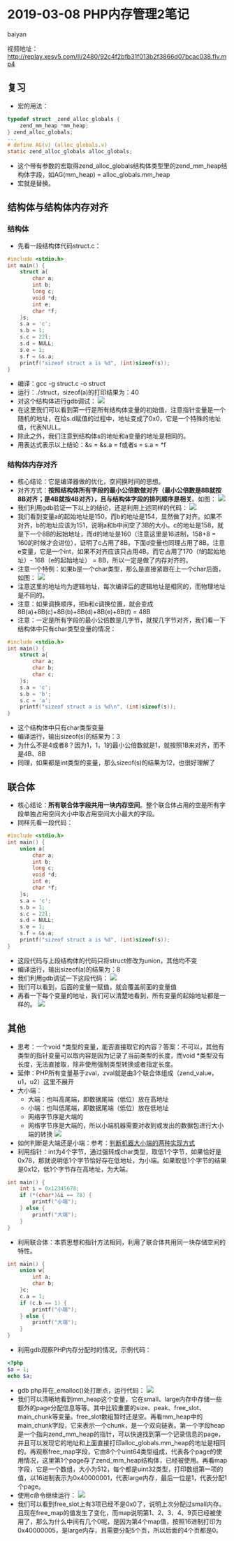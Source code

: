 # **2019-03-08 PHP内存管理2笔记**
baiyan

视频地址：http://replay.xesv5.com/ll/2480/92c4f2bfb31f013b2f3866d07bcac038.flv.mp4
## 复习
 - 宏的用法：
```c
typedef struct _zend_alloc_globals {
	zend_mm_heap *mm_heap;
} zend_alloc_globals;
...
# define AG(v) (alloc_globals.v)
static zend_alloc_globals alloc_globals;
```
 - 这个带有参数的宏取得zend_alloc_globals结构体类型里的zend_mm_heap结构体字段，如AG(mm_heap) = alloc_globals.mm_heap
 - 宏就是替换。
## 结构体与结构体内存对齐
### 结构体
 - 先看一段结构体代码struct.c：
```c
#include <stdio.h>
int main() {
    struct a{
        char a;
        int b;
        long c;
        void *d;
        int e;
        char *f;
    }s;
    s.a = 'c';
    s.b = 1;
    s.c = 22l;
    s.d = NULL;
    s.e = 1;
    s.f = &s.a;
    printf("sizeof struct a is %d", (int)sizeof(s));
}
```
 - 编译：gcc -g struct.c -o struct
 - 运行：./struct，sizeof(a)的打印结果为：40
 - 对这个结构体进行gdb调试：
![](http://pq370w15r.bkt.clouddn.com/notebook/2019/4/17/1555510539779.png)
 - 在这里我们可以看到第一行是所有结构体变量的初始值，注意指针变量是一个随机的地址，在给s.d赋值的过程中，地址变成了0x0，它是一个特殊的地址值，代表NULL。
 - 除此之外，我们注意到结构体s的地址和a变量的地址是相同的。
 - 用表达式表示以上结论：&s = &s.a = f或者s = s.a  = \*f
### 结构体内存对齐
 - 核心结论：它是编译器做的优化，空间换时间的思想。
 - 对齐方式：**按照结构体所有字段的最小公倍数做对齐（最小公倍数是8B就按8B对齐；是4B就按4B对齐），且与结构体字段的排列顺序是相关**。如图：
![](http://pq370w15r.bkt.clouddn.com/notebook/2019/4/17/1555503078430.png)
 - 我们利用gdb验证一下以上的结论，还是利用上述同样的代码：
![](http://pq370w15r.bkt.clouddn.com/notebook/2019/4/17/1555511244920.png)
 - 我们看到变量a的起始地址是150，而b的地址是154，显然做了对齐。如果不对齐，b的地址应该为151，说明a和b中间空了3B的大小。c的地址是158，就是下一个8B的起始地址，而d的地址是160（注意这里是16进制，158+8 = 160的时候才会进位），证明了c占用了8B，下面d变量也同理占用了8B。注意e变量，它是一个int，如果不对齐应该只占用4B。而它占用了170（f的起始地址）- 168（e的起始地址） = 8B，所以一定是做了内存对齐的。
 - 注意一个特例：如果b是一个char类型，那么是直接紧跟在上一个char后面，如图：
![](http://pq370w15r.bkt.clouddn.com/notebook/2019/4/17/1555512054170.png)
 - 注意这里的地址均为逻辑地址，每次编译后的逻辑地址是相同的，而物理地址是不同的。
 - 注意：如果调换顺序，把b和c调换位置，就会变成8B(a)+8B(c)+8B(b)+8B(d)+8B(e)+8B(f) = 48B
 - 注意：一定是所有字段的最小公倍数是几字节，就按几字节对齐，我们看一下结构体中只有char类型变量的情况：
```c
#include <stdio.h>
int main() {
    struct a{
        char a;
        char b;
        char c;
    }s;
    s.a = 'c';
    s.b = 'b';
    s.c = 'a';
    printf("sizeof struct a is %d\n", (int)sizeof(s));
}
```
 - 这个结构体中只有char类型变量
 - 编译运行，输出sizeof(s)的结果为：3
 - 为什么不是4或者8？因为1，1，1的最小公倍数就是1，就按照1B来对齐，而不是4B、8B
 - 同理，如果都是int类型的变量，那么sizeof(s)的结果为12，也很好理解了
## 联合体
 - 核心结论：**所有联合体字段共用一块内存空间**。整个联合体占用的空是所有字段单独占用空间大小中取占用空间大小最大的字段。
 - 同样先看一段代码：
```c
#include <stdio.h>
int main() {
    union a{
        char a;
        int b;
        long c;
        void *d;
        int e;
        char *f;
    }s;
    s.a = 'c';
    s.b = 1;
    s.c = 22l;
    s.d = NULL;
    s.e = 1;
    s.f = &s.a;
    printf("sizeof struct a is %d", (int)sizeof(s));
}
```
 - 这段代码与上段结构体的代码只将struct修改为union，其他均不变
 - 编译运行，输出sizeof(a)的结果为：8
 - 我们利用gdb调试一下这段代码：
![](http://pq370w15r.bkt.clouddn.com/notebook/2019/4/17/1555512839411.png)
 - 我们可以看到，后面的变量一赋值，就会覆盖前面的变量值
 - 再看一下每个变量的地址，我们可以清楚地看到，所有变量的起始地址都是一样的。
![](http://pq370w15r.bkt.clouddn.com/notebook/2019/4/17/1555513004227.png)
## 其他
 - 思考：一个void \*类型的变量，能否直接取它的内容？答案：不可以，其他有类型的指针变量可以取内容是因为记录了当前类型的长度，而void \*类型没有长度，无法直接取，除非使用强制类型转换或者指定长度。
 - 延伸：PHP所有变量基于zval，zval就是由3个联合体组成（zend_value，u1，u2）这里不展开
 - 大小端：
    - 大端：也叫高尾端，即数据尾端（低位）放在高地址
    - 小端：也叫低尾端，即数据尾端（低位）放在低地址
    - 网络字节序是大端的
    - 网络字节序是大端的，所以小端机器需要对收到或发出的数据包进行大小端的转换
![](http://pq370w15r.bkt.clouddn.com/notebook/2019/4/18/1555568491841.png)
 - 如何判断是大端还是小端：参考：[判断机器大小端的两种实现方式](https://blog.csdn.net/ArchyLi/article/details/78568915)
 - 利用指针：int为4个字节，通过强转成char类型，取低1个字节，如果恰好是0x78，那就说明低1个字节恰好存在低地址，为小端。如果取低1个字节的结果是0x12，低1个字节存在高地址，为大端。
```c
int main() {
    int i = 0x12345678;
    if (*(char*)&i == 78) {
        printf("小端");
    } else {
        printf("大端");
    }
}
```
  - 利用联合体：本质思想和指针方法相同，利用了联合体共用同一块存储空间的特性。
```c
int main() {
    union w{
        int a;
        char b;
    }c;
    c.a = 1;
    if (c.b == 1) {
        printf("小端");
    } else {
        printf("大端");
    }
}
```
 - 利用gdb观察PHP内存分配时的情况，示例代码：
```php
<?php
$a = 1;
echo $a;
```
 - gdb php并在_emalloc()处打断点，运行代码：
![](http://pq370w15r.bkt.clouddn.com/notebook/2019/4/18/1555583930136.png)
 - 我们可以清晰地看到mm_heap这个变量，它在small、large内存中存储一些额外的page分配信息等等。其中比较重要的size、peak、free_slot、main_chunk等变量。free_slot数组暂时还是空。再看mm_heap中的main_chunk字段，它来表示一个chunk，是一个双向链表。第一个字段heap是一个指向zend_mm_heap的指针，可以快速找到第一个记录信息的page，并且可以发现它的地址和上面直接打印alloc_globals.mm_heap的地址是相同的。再观察free_map字段，它由8个个uint64类型组成，代表各个page的使用情况，这里第1个page存了zend_mm_heap结构体，已经被使用。再看map字段，它是一个数组，大小为512，每个都是uint32类型，打印数组第一项的值，以16进制表示为0x40000001，代表large内存，最后一位是1，代表分配1个page。
 - 使用c命令继续运行：
![](http://pq370w15r.bkt.clouddn.com/notebook/2019/4/18/1555586549353.png)
 - 我们可以看到free_slot上有3项已经不是0x0了，说明上次分配过small内存。且现在free_map的值发生了变化，而map说明第1、2、3、4、9页已经被使用了，那么为什么中间有几个0呢，是因为第4个map值，按照16进制打印为0x40000005，是large内存，且需要分配5个页，所以后面的4个页都是0。